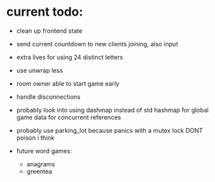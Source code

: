 # current todo:

-   clean up frontend state

-   send current countdown to new clients joining, also input

-   extra lives for using 24 distinct letters

-   use unwrap less   

-   room owner able to start game early

-   handle disconnections

-   probably look into using dashmap instead of std hashmap for global game data for concurrent references

-   probably use parking_lot because panics with a mutex lock DONT poison i think

-   future word games:
    -   anagrams
    -   greentea

